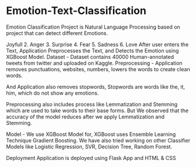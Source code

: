 # Emotion-Text-Classification

Emotion Classification Project is Natural Language Processing based on project that can detect different Emotions.

Joyfull 2. Anger 3. Surprise 4. Fear 5. Sadness 6. Love After user enters the Text, Application Preprocesses the Text, and Detects the Emotion using XGBoost Model.
Dataset -
Dataset contains 40000 Human-annotated tweets from twitter and uploaded on Kaggle.
Preprocessing -
Application removes punctuations, websites, numbers, lowers the words to create clean words.

And Application also removes stopwords, Stopwords are words like the, it, him, which do not show any emotions.

Preprocessing also includes process like Lemmatization and Stemming which are used to take words to their base forms. But We observed that the accuracy of the model reduces after we apply Lemmatization and Stemming.

Model -
We use XGBoost Model for, XGBoost uses Ensemble Learning Technique Gradient Boosting. We have also tried working on other Classifier Models like Logistic Regression, SVR, Decision Tree, Random Forest.

Deployment
Application is deployed using Flask App and HTML & CSS
